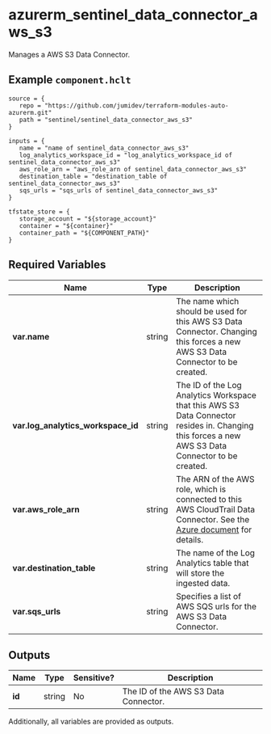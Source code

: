 # azurerm_sentinel_data_connector_aws_s3

Manages a AWS S3 Data Connector.

## Example `component.hclt`

```hcl
source = {
   repo = "https://github.com/jumidev/terraform-modules-auto-azurerm.git" 
   path = "sentinel/sentinel_data_connector_aws_s3" 
}

inputs = {
   name = "name of sentinel_data_connector_aws_s3" 
   log_analytics_workspace_id = "log_analytics_workspace_id of sentinel_data_connector_aws_s3" 
   aws_role_arn = "aws_role_arn of sentinel_data_connector_aws_s3" 
   destination_table = "destination_table of sentinel_data_connector_aws_s3" 
   sqs_urls = "sqs_urls of sentinel_data_connector_aws_s3" 
}

tfstate_store = {
   storage_account = "${storage_account}" 
   container = "${container}" 
   container_path = "${COMPONENT_PATH}" 
}

```

## Required Variables

| Name | Type |  Description |
| ---- | --------- |  ----------- |
| **var.name** | string |  The name which should be used for this AWS S3 Data Connector. Changing this forces a new AWS S3 Data Connector to be created. | 
| **var.log_analytics_workspace_id** | string |  The ID of the Log Analytics Workspace that this AWS S3 Data Connector resides in. Changing this forces a new AWS S3 Data Connector to be created. | 
| **var.aws_role_arn** | string |  The ARN of the AWS role, which is connected to this AWS CloudTrail Data Connector. See the [Azure document](https://docs.microsoft.com/azure/sentinel/connect-aws?tabs=s3#create-an-aws-assumed-role-and-grant-access-to-the-aws-sentinel-account) for details. | 
| **var.destination_table** | string |  The name of the Log Analytics table that will store the ingested data. | 
| **var.sqs_urls** | string |  Specifies a list of AWS SQS urls for the AWS S3 Data Connector. | 



## Outputs

| Name | Type | Sensitive? | Description |
| ---- | ---- | --------- | --------- |
| **id** | string | No  | The ID of the AWS S3 Data Connector. | 

Additionally, all variables are provided as outputs.

